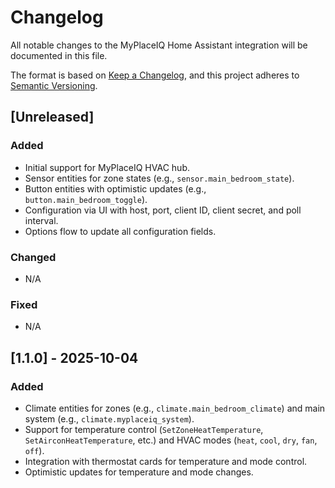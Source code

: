 # Changelog

All notable changes to the MyPlaceIQ Home Assistant integration will be documented in this file.

The format is based on [Keep a Changelog](https://keepachangelog.com/en/1.0.0/), and this project adheres to [Semantic Versioning](https://semver.org/spec/v2.0.0.html).

## [Unreleased]
### Added
- Initial support for MyPlaceIQ HVAC hub.
- Sensor entities for zone states (e.g., `sensor.main_bedroom_state`).
- Button entities with optimistic updates (e.g., `button.main_bedroom_toggle`).
- Configuration via UI with host, port, client ID, client secret, and poll interval.
- Options flow to update all configuration fields.

### Changed
- N/A

### Fixed
- N/A

## [1.1.0] - 2025-10-04
### Added
- Climate entities for zones (e.g., `climate.main_bedroom_climate`) and main system (e.g., `climate.myplaceiq_system`).
- Support for temperature control (`SetZoneHeatTemperature`, `SetAirconHeatTemperature`, etc.) and HVAC modes (`heat`, `cool`, `dry`, `fan`, `off`).
- Integration with thermostat cards for temperature and mode control.
- Optimistic updates for temperature and mode changes.